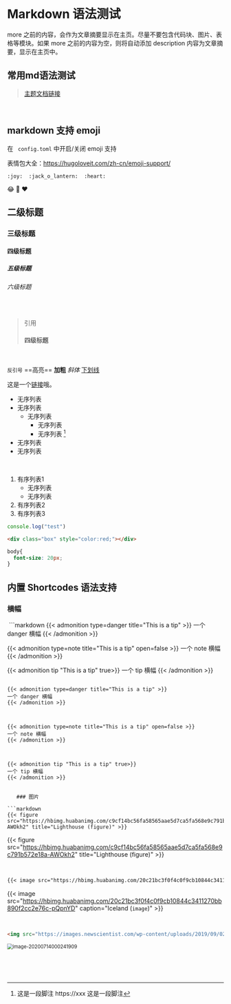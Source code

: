# Markdown 语法测试


more 之前的内容，会作为文章摘要显示在主页。尽量不要包含代码块、图片、表格等模块。如果 more 之前的内容为空，则将自动添加 description 内容为文章摘要，显示在主页中。 <!--more-->

## 常用md语法测试

>   [主题文档链接](https://hugoloveit.com/zh-cn/theme-documentation-content/#3-%E5%86%85%E5%AE%B9%E6%91%98%E8%A6%81)

  ​	

## markdown 支持 emoji

在 ` config.toml` 中开启/关闭 emoji 支持

表情包大全：https://hugoloveit.com/zh-cn/emoji-support/

```
:joy:  :jack_o_lantern:  :heart:
```
:joy:  :jack_o_lantern:  :heart:





##  二级标题

### 三级标题

#### 四级标题

##### 五级标题

###### 六级标题

​	

>   引用
>
>   #### 四级标题

​	

`反引号`   ==高亮==   **加粗**   *斜体*    <u>下划线</u>

这是一个[链接](https://gohugo.io/getting-started/quick-start/)哦。
​	  

+   无序列表
+   无序列表
    +   无序列表
        +   无序列表
        +   无序列表 [^1]
+   无序列表
+   无序列表

[^1]: 这是一段脚注 https://xxx 这是一段脚注 


​	

1.  有序列表1
    +    无序列表
    +    无序列表
2.  有序列表2
3.  有序列表3


```js
console.log("test")
```

```html
<div class="box" style="color:red;"></div>
```

```css
body{
  font-size: 20px;
}
```



## 内置 Shortcodes 语法支持
### 横幅

​	```markdown
{{< admonition type=danger title="This is a tip" >}}
一个 danger 横幅
{{< /admonition >}}

{{< admonition type=note title="This is a tip" open=false >}}
一个 note 横幅
{{< /admonition >}}

{{< admonition tip "This is a tip" true>}}
一个 tip 横幅
{{< /admonition >}}
```

{{< admonition type=danger title="This is a tip" >}}
一个 danger 横幅
{{< /admonition >}}

​	

{{< admonition type=note title="This is a tip" open=false >}}
一个 note 横幅
{{< /admonition >}}

​	

{{< admonition tip "This is a tip" true>}}
一个 tip 横幅
{{< /admonition >}}


​	### 图片

​```markdown
{{< figure src="https://hbimg.huabanimg.com/c9cf14bc56fa58565aae5d7ca5fa568e9c791b572e18a-AWOkh2" title="Lighthouse (figure)" >}}
```
{{< figure src="https://hbimg.huabanimg.com/c9cf14bc56fa58565aae5d7ca5fa568e9c791b572e18a-AWOkh2" title="Lighthouse (figure)" >}}

​	
```markdown
{{< image src="https://hbimg.huabanimg.com/20c21bc3f0f4c0f9cb10844c3411270bb890f2cc2e76c-pQpnYD" caption="Iceland (`image`)"   >}}
```
{{< image src="https://hbimg.huabanimg.com/20c21bc3f0f4c0f9cb10844c3411270bb890f2cc2e76c-pQpnYD" caption="Iceland (`image`)"   >}}

​	

```markdown
<img src="https://images.newscientist.com/wp-content/uploads/2019/09/02140648/1-vatnajokull-ice-cave-150131_mg_3748.jpg?width=1200" alt="image-20200714000241909" style="zoom: 80%;" />
```
<img src="https://images.newscientist.com/wp-content/uploads/2019/09/02140648/1-vatnajokull-ice-cave-150131_mg_3748.jpg?width=1200" alt="image-20200714000241909" style="zoom: 80%;" />

​	


​	



